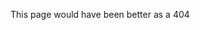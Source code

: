 This page would have been better as a 404
<!---
devjpsmith/devjpsmith is a ✨ special ✨ repository because its `README.md` (this file) appears on your GitHub profile.
You can click the Preview link to take a look at your changes.
--->

